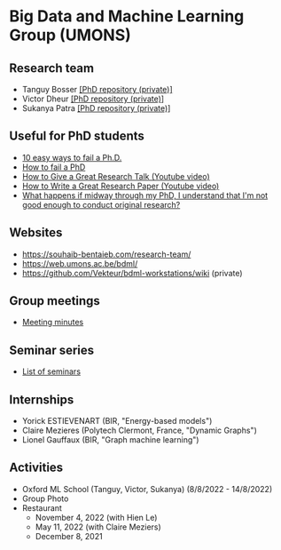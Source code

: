 # Big Data and Machine Learning Group (UMONS)

## Research team

* Tanguy Bosser [[PhD repository (private)]](https://github.com/tanguybosser/Tanguy-PhD-Management)
* Victor Dheur [[PhD repository (private)]](https://github.com/Vekteur/PhD)
* Sukanya Patra [[PhD repository (private)]](https://github.com/sukanyapatra1997/PhD) 

## Useful for PhD students
* [10 easy ways to fail a Ph.D.](https://matt.might.net/articles/ways-to-fail-a-phd/)
* [How to fail a PhD](https://robjhyndman.com/hyndsight/phdfail/)
* [How to Give a Great Research Talk (Youtube video) ](https://www.youtube.com/watch?v=sT_-owjKIbA)
* [How to Write a Great Research Paper (Youtube video) ](https://youtu.be/WP-FkUaOcOM)
* [What happens if midway through my PhD, I understand that I'm not good enough to conduct original research?](https://www.quora.com/What-happens-if-midway-through-my-PhD-I-understand-that-Im-not-good-enough-to-conduct-original-research)

## Websites
* https://souhaib-bentaieb.com/research-team/
* https://web.umons.ac.be/bdml/
* https://github.com/Vekteur/bdml-workstations/wiki (private)

## Group meetings
- [Meeting minutes](/group-meetings)

## Seminar series
- [List of seminars](./seminars.md)

## Internships
- Yorick ESTIEVENART (BIR, "Energy-based models")
- Claire Mezieres (Polytech Clermont, France, "Dynamic Graphs")
- Lionel Gauffaux (BIR, "Graph machine learning")

## Activities

* Oxford ML School (Tanguy, Victor, Sukanya) (8/8/2022 - 14/8/2022)
* Group Photo
* Restaurant 
	- November 4, 2022 (with Hien Le)
	- May 11, 2022 (with Claire Meziers)
	- December 8, 2021
